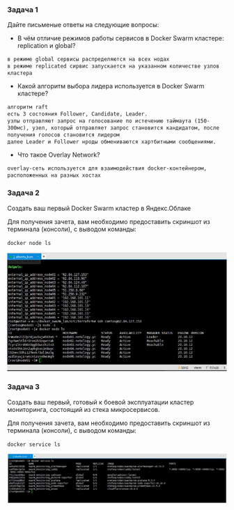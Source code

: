 ### Задача 1  
Дайте письменые ответы на следующие вопросы:

- В чём отличие режимов работы сервисов в Docker Swarm кластере: replication и global?
```
в режиме global сервисы распределяются на всех нодах
в режиме replicated сирвис запускается на указанном количестве узлов кластера
```

- Какой алгоритм выбора лидера используется в Docker Swarm кластере?
```
алгоритм raft
есть 3 состояния Follower, Candidate, Leader.
узлы отправляют запрос на голосование по истечению таймаута (150-300мс), узел, который отправляет запрос становится кандидатом, после получения голосов становится лидером
далее Leader и Follower нроды обмениваются хартбитными сообщениями.

```

- Что такое Overlay Network?
```
overlay-сеть используется для взаимодействия docker-контейнером, расположенных на разных хостах
```


### Задача 2  
Создать ваш первый Docker Swarm кластер в Яндекс.Облаке

Для получения зачета, вам необходимо предоставить скриншот из терминала (консоли), с выводом команды:

`docker node ls`

![](picture/docker_node_ls.jpg)  

### Задача 3  
Создать ваш первый, готовый к боевой эксплуатации кластер мониторинга, состоящий из стека микросервисов.

Для получения зачета, вам необходимо предоставить скриншот из терминала (консоли), с выводом команды:

`docker service ls`

![](picture/docker_service_ls.jpg)